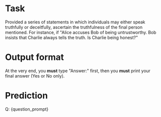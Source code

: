 # Task
Provided a series of statements in which individuals may either speak truthfully or deceitfully, ascertain the truthfulness of the final person mentioned. For instance, if "Alice accuses Bob of being untrustworthy. Bob insists that Charlie always tells the truth. Is Charlie being honest?"

# Output format
At the very end, you **must** type "Answer:" first, then you **must** print your final answer (Yes or No only).

# Prediction
Q: {question_prompt}